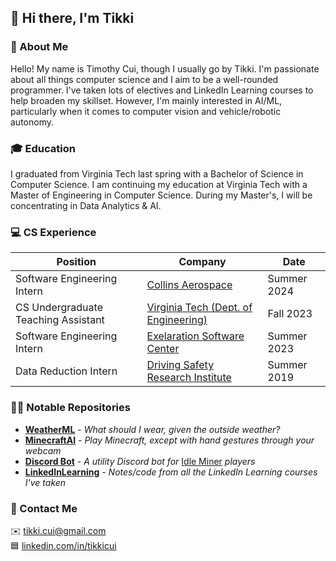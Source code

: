 ## 👋 Hi there, I'm Tikki

### 📗 About Me

Hello! My name is Timothy Cui, though I usually go by Tikki. I'm passionate
about all things computer science and I aim to be a well-rounded programmer.
I've taken lots of electives and LinkedIn Learning courses to help broaden my
skillset. However, I'm mainly interested in AI/ML, particularly when it comes to
computer vision and vehicle/robotic autonomy.

### 🎓 Education

I graduated from Virginia Tech last spring with a Bachelor of Science in
Computer Science. I am continuing my education at Virginia Tech with a Master of
Engineering in Computer Science. During my Master's, I will be concentrating in
Data Analytics & AI.

### 💻 CS Experience

| Position                            | Company                                                      | Date        |
| ----------------------------------- | ------------------------------------------------------------ | ----------- |
| Software Engineering Intern         | [Collins Aerospace](https://www.collinsaerospace.com/)       | Summer 2024 |
| CS Undergraduate Teaching Assistant | [Virginia Tech (Dept. of Engineering)](https://eng.vt.edu/)  | Fall 2023   |
| Software Engineering Intern         | [Exelaration Software Center](https://exelaration.com/)      | Summer 2023 |
| Data Reduction Intern               | [Driving Safety Research Institute](https://dsri.uiowa.edu/) | Summer 2019 |

### 👨‍💻 Notable Repositories

- [**WeatherML**](https://github.com/tikkikkit21/WeatherML) -
  _What should I wear, given the outside weather?_
- [**MinecraftAI**](https://github.com/tikkikkit21/MinecraftAI) -
  _Play Minecraft, except with hand gestures through your webcam_
- [**Discord Bot**](https://github.com/JadeJaguar17/RebirthRusher) -
  _A utility Discord bot for_ [Idle Miner](https://top.gg/bot/518759221098053634/) _players_
- [**LinkedInLearning**](https://github.com/tikkikkit21/LinkedInLearning) -
  _Notes/code from all the LinkedIn Learning courses I've taken_

### 💬 Contact Me

✉️ tikki.cui@gmail.com<br>
🟦 [linkedin.com/in/tikkicui](https://www.linkedin.com/in/tikkicui/)
